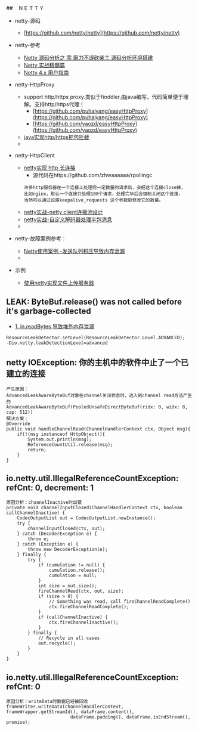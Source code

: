 ##　ＮＥＴＴＹ
- netty-源码
  -  [https://github.com/netty/netty](https://github.com/netty/netty)

- netty-参考
  - [Netty 源码分析之 零 磨刀不误砍柴工 源码分析环境搭建](https://github.com/yongshun/learn_netty_source_code/blob/f129f37978e29746f07ea6a8baef2479ee3b0593/Netty%20源码分析之%20零%20磨刀不误砍柴工%20源码分析环境搭建/Netty%20源码分析之%20零%20磨刀不误砍柴工%20源码分析环境搭建.md)
  - [Netty 实战精髓篇](https://www.w3cschool.cn/essential_netty_in_action/)
  - [Netty 4.x 用户指南](https://www.w3cschool.cn/netty4userguide/)
- netty-HttpProxy
    - support http/https proxy.类似于finddler,由java编写，代码简单便于理解。支持http/https代理！
        - [https://github.com/puhaiyang/easyHttpProxy](https://github.com/puhaiyang/easyHttpProxy)
        - [https://github.com/yaozd/easyHttpProxy](https://github.com/yaozd/easyHttpProxy)
    - [java实现http/https抓包拦截](https://blog.csdn.net/puhaiyang/article/details/102649498)
    - []()
- netty-HttpClient
    - [netty实现 http 长连接](https://blog.csdn.net/u014284000/article/details/94995198)
        - 源代码在https://github.com/zhwaaaaaa/rpollingc
        ```
        许多http服务器在一个连接上处理完一定数量的请求后，会把这个连接close掉，
        比如nginx，默认一个连接只处理100个请求，处理完毕后会强制关闭这个连接，
        当然可以通过设置keepalive_requests 这个参数取修改它的数量。
        ```
    - [netty实战-netty client连接池设计](https://www.jianshu.com/p/7132d84c2461?from=singlemessage)
    - [netty实战-自定义解码器处理半包消息](https://blog.csdn.net/linsongbin1/article/details/77915686)
    - []()
- netty-故障案例参考：
    - [Netty使用案例 -发送队列积压导致内存泄漏](https://blog.csdn.net/u013642886/article/details/86632752)
    - []()
 
 - 示例
    - [使用netty实现文件上传服务器](https://segmentfault.com/a/1190000020087277)
 
 
 ## LEAK: ByteBuf.release() was not called before it's garbage-collected
 - [1. in.readBytes 导致堆外内存泄漏](https://www.jianshu.com/p/944ab8e0ef34)
```
ResourceLeakDetector.setLevel(ResourceLeakDetector.Level.ADVANCED);
-Dio.netty.leakDetectionLevel=advanced
```
 
 ## netty IOException: 你的主机中的软件中止了一个已建立的连接
```
产生原因：
AdvancedLeakAwareByteBuf对象在channel关闭状态时，进入到channel read方法产生的
AdvancedLeakAwareByteBuf(PooledUnsafeDirectByteBuf(ridx: 0, widx: 8, cap: 512))
解决方案：
@Override
public void handleChannelRead(ChannelHandlerContext ctx, Object msg){
    if(!(msg instanceof HttpObject)){
        System.out.println(msg);
        ReferenceCountUtil.release(msg);
        return;
    }
}
```
## io.netty.util.IllegalReferenceCountException: refCnt: 0, decrement: 1
```
原因分析：channelInactive时出错
private void channelInputClosed(ChannelHandlerContext ctx, boolean callChannelInactive) {
    CodecOutputList out = CodecOutputList.newInstance();
    try {
        channelInputClosed(ctx, out);
    } catch (DecoderException e) {
        throw e;
    } catch (Exception e) {
        throw new DecoderException(e);
    } finally {
        try {
            if (cumulation != null) {
                cumulation.release();
                cumulation = null;
            }
            int size = out.size();
            fireChannelRead(ctx, out, size);
            if (size > 0) {
                // Something was read, call fireChannelReadComplete()
                ctx.fireChannelReadComplete();
            }
            if (callChannelInactive) {
                ctx.fireChannelInactive();
            }
        } finally {
            // Recycle in all cases
            out.recycle();
        }
    }
}
```
## io.netty.util.IllegalReferenceCountException: refCnt: 0
```
原因分析：writeData时数据已经被回收
frameWriter.writeData(channelHandlerContext, frameWrapper.getStreamId(), dataFrame.content(),
                        dataFrame.padding(), dataFrame.isEndStream(), promise);
```
 